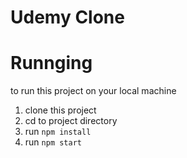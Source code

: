 # Udemy Clone

# Runnging
to run this project on your local machine 

1. clone this project
2. cd to project directory
3. run `npm install`
4. run `npm start`

